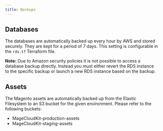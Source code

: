 ```yaml
---
title: Backups
---
```


## Databases

The databases are automatically backed up every hour by AWS and stored securely. They are kept for a
period of 7 days. This setting is configurable in the `rds.tf` Terraform file.

**Note:** Due to Amazon security policies it is not possible to access a database backup
directly. Instead you must either revert the RDS instance to the specific backup or
launch a new RDS instance based on the backup.

## Assets

The Magento assets are automatically backed up from the Elastic Filesystem to
an S3 bucket for the given environment. Please refer to the following buckets:

 * MageCloudKit-production-assets
 * MageCloudKit-staging-assets
